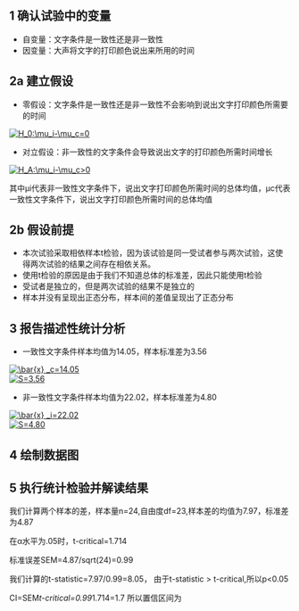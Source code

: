 ## 1 确认试验中的变量
* 自变量：文字条件是一致性还是非一致性
* 因变量：大声将文字的打印颜色说出来所用的时间

## 2a 建立假设
* 零假设：文字条件是一致性还是非一致性不会影响到说出文字打印颜色所需要的时间

<a href="http://www.codecogs.com/eqnedit.php?latex=H_0:\mu_i-\mu_c=0" target="_blank"><img src="http://latex.codecogs.com/gif.latex?H_0:\mu_i-\mu_c=0" title="H_0:\mu_i-\mu_c=0" /></a>

* 对立假设：非一致性的文字条件会导致说出文字的打印颜色所需时间增长

<a href="http://www.codecogs.com/eqnedit.php?latex=H_A:\mu_i-\mu_c>0" target="_blank"><img src="http://latex.codecogs.com/gif.latex?H_A:\mu_i-\mu_c>0" title="H_A:\mu_i-\mu_c>0" /></a>

其中μi代表非一致性文字条件下，说出文字打印颜色所需时间的总体均值，μc代表一致性文字条件下，说出文字打印颜色所需时间的总体均值

## 2b 假设前提
* 本次试验采取相依样本t检验，因为该试验是同一受试者参与两次试验，这使得两次试验的结果之间存在相依关系。
* 使用t检验的原因是由于我们不知道总体的标准差，因此只能使用t检验
* 受试者是独立的，但是两次试验的结果不是独立的
* 样本并没有呈现出正态分布，样本间的差值呈现出了正态分布

## 3 报告描述性统计分析
* 一致性文字条件样本均值为14.05，样本标准差为3.56

<a href="http://www.codecogs.com/eqnedit.php?latex=\bar{x}&space;_c=14.05" target="_blank"><img src="http://latex.codecogs.com/gif.latex?\bar{x}&space;_c=14.05" title="\bar{x} _c=14.05" /></a>  
<a href="http://www.codecogs.com/eqnedit.php?latex=S=3.56" target="_blank"><img src="http://latex.codecogs.com/gif.latex?S=3.56" title="S=3.56" /></a>

* 非一致性文字条件样本均值为22.02，样本标准差为4.80

<a href="http://www.codecogs.com/eqnedit.php?latex=\bar{x}&space;_i=22.02" target="_blank"><img src="http://latex.codecogs.com/gif.latex?\bar{x}&space;_i=22.02" title="\bar{x} _i=22.02" /></a>  
<a href="http://www.codecogs.com/eqnedit.php?latex=S=4.80" target="_blank"><img src="http://latex.codecogs.com/gif.latex?S=4.80" title="S=4.80" /></a>

## 4 绘制数据图


## 5 执行统计检验并解读结果
我们计算两个样本的差，样本量n=24,自由度df=23,样本差的均值为7.97，标准差为4.87

在α水平为.05时，t-critical=1.714

标准误差SEM=4.87/sqrt(24)=0.99

我们计算的t-statistic=7.97/0.99=8.05， 由于t-statistic > t-critical,所以p<0.05

CI=SEM*t-critical=0.99*1.714=1.7
所以置信区间为
